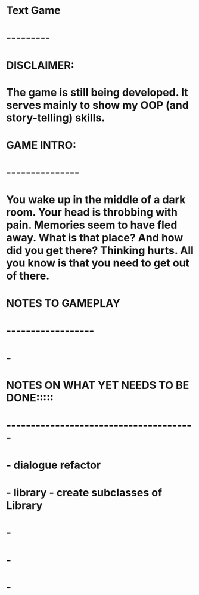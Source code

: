 # Text Game
# ---------
#
# DISCLAIMER:
# The game is still being developed. It serves mainly to show my OOP (and story-telling) skills. 
#
# GAME INTRO:
# ---------------
# You wake up in the middle of a dark room. Your head is throbbing with pain. Memories seem to have fled away. What is that place? And how did you get there? Thinking hurts. All you know is that you need to get out of there.
#
# NOTES TO GAMEPLAY
# ------------------
# - 
#
# NOTES ON WHAT YET NEEDS TO BE DONE:::::
# ---------------------------------------
# 
#  
# - dialogue refactor
# - library - create subclasses of Library
# 
# - 
# -
# - 
# 
#
#
#
#
# 

